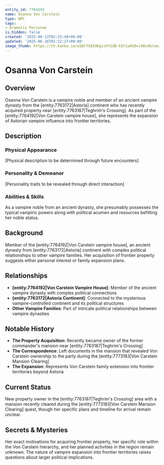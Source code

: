 ```yaml
---
entity_id: 7764193
name: Osanna Von Carstein
type: NPC
tags:
- Dramatis Personae
is_hidden: false
created: '2025-06-13T02:25:40+00:00'
updated: '2025-06-16T01:22:27+00:00'
image_thumb: https://th.kanka.io/w1BtYSA59KgichY2dB-k5fjwAS0=/40x40/smart/src/campaigns/322885/9f0da608-732b-43b9-bdb5-335992506216.png
---
```


# Osanna Von Carstein

## Overview

Osanna Von Carstein is a vampire noble and member of an ancient vampire dynasty from the [entity:7763172|Astoria] continent who has recently acquired property near [entity:7763187|Teghrim's Crossing]. As part of the [entity:7764192|Von Carstein vampire house], she represents the expansion of Astorian vampire influence into frontier territories.

## Description

### Physical Appearance

[Physical description to be determined through future encounters]

### Personality & Demeanor

[Personality traits to be revealed through direct interaction]

### Abilities & Skills

As a vampire noble from an ancient dynasty, she presumably possesses the typical vampiric powers along with political acumen and resources befitting her noble status.

## Background

Member of the [entity:7764192|Von Carstein vampire house], an ancient dynasty from [entity:7763172|Astoria] continent with complex political relationships to other vampire families. Her acquisition of frontier property suggests either personal interest or family expansion plans.

## Relationships

- **[entity:7764192|Von Carstein Vampire House]**: Member of the ancient vampire dynasty with complex political connections
- **[entity:7763172|Astoria Continent]**: Connected to the mysterious vampire-controlled continent and its political structures
- **Other Vampire Families**: Part of intricate political relationships between vampire dynasties

## Notable History

- **The Property Acquisition**: Recently became owner of the former commander's mansion near [entity:7763187|Teghrim's Crossing]
- **The Correspondence**: Left documents in the mansion that revealed Von Carstein ownership to the party during the [entity:7773183|Von Carstein Mansion Clearing]
- **The Expansion**: Represents Von Carstein family extension into frontier territories beyond Astoria

## Current Status

New property owner in the [entity:7763187|Teghrim's Crossing] area with a mansion recently cleared during the [entity:7773183|Von Carstein Mansion Clearing] quest, though her specific plans and timeline for arrival remain unclear.

## Secrets & Mysteries

Her exact motivations for acquiring frontier property, her specific role within the Von Carstein hierarchy, and her planned activities in the region remain unknown. The nature of vampire expansion into frontier territories raises questions about larger political implications.